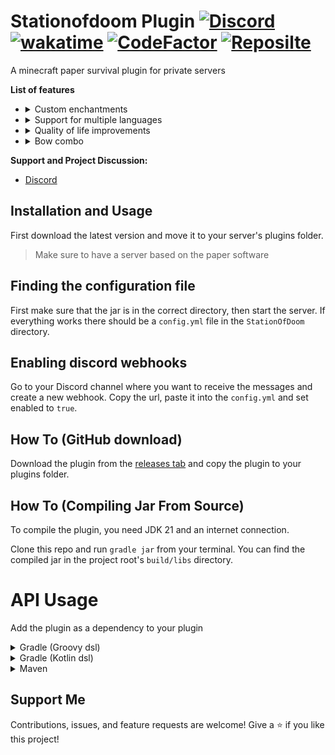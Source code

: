 Stationofdoom Plugin [![Discord](https://img.shields.io/discord/827941357824770098?label=Discord&logo=Discord)](https://discord.gg/uYwAKpRyak)  [![wakatime](https://wakatime.com/badge/user/49ee5b93-5588-4f44-a2a6-bceec1836f4a/project/74ea39da-4817-4a56-b2b0-9bd35bb4ef71.svg)](https://wakatime.com/badge/user/49ee5b93-5588-4f44-a2a6-bceec1836f4a/project/74ea39da-4817-4a56-b2b0-9bd35bb4ef71) [![CodeFactor](https://www.codefactor.io/repository/github/atompilz-devteam/stationofdoomplugin/badge)](https://www.codefactor.io/repository/github/atompilz-devteam/stationofdoomplugin) [![Reposilte](https://repo.jonasfranke.xyz/api/badge/latest/releases/com/github/atompilz-devteam/stationofdoom?color=40c14a&name=Reposilite&prefix=v)](https://repo.jonasfranke.xyz/#/releases/com/github/atompilz-devteam/stationofdoom)
===========
A minecraft paper survival plugin for private servers

**List of features**
- <details>
    <summary>Custom enchantments</summary>
    Flight -> Entities you hit fly up and receive fall damage as they fall down
    <br>
    Furnace -> Ore are smelted directly when you break them
    <br>
    Telepathy -> Items you break go directly to your inventory
  </details>
- <details>
    <summary>Support for multiple languages</summary>
    <br>
    Currently, German and English are supported. Use /language to change your language
  </details>
- <details>
    <summary>Quality of life improvements</summary>
      - /ping -> Get your current ping
      <br>
      - /voterestart -> Vote for a serverrestart - if the majority of online players vote for a restart the server will be restartet
      <br>
      - /sit -> Allows you to sit
      <br>
      - /afk -> Show in the tablist that you are afk
      <br>
      - Custom tab list
      <br>
      - Custom join/quit messages
      <br>
      - Support for MiniMessage in chat messages
  </details>
- <details>
  <summary>Bow combo</summary>
  Deal more damage with your bow when you hit a combo
  </details>

**Support and Project Discussion:**
- [Discord](https://discord.gg/uYwAKpRyak)

Installation and Usage
------
First download the latest version and move it to your server's plugins folder.
> Make sure to have a server based on the paper software

Finding the configuration file
------
First make sure that the jar is in the correct directory, then start the server.
If everything works there should be a `config.yml` file in the `StationOfDoom` directory.

Enabling discord webhooks
------
Go to your Discord channel where you want to receive the messages and create a new webhook. Copy the url, paste it into the `config.yml` and set enabled to `true`.

<!-- modrinth_exclude.start -->
How To (GitHub download)
------
Download the plugin from the [releases tab](https://github.com/12jking/StationofDoomPlugin/releases) and copy the plugin to your plugins folder.

How To (Compiling Jar From Source)
------
To compile the plugin, you need JDK 21 and an internet connection.

Clone this repo and run `gradle jar` from your terminal. You can find the compiled jar in the project root's `build/libs` directory.

# API Usage
Add the plugin as a dependency to your plugin
<details>
<summary>Gradle (Groovy dsl)</summary>

```groovy
maven {
    name "reposiliteRepositoryReleases"
    url "https://repo.jonasfranke.xyz/releases"
}


dependencies {
    implementation "com.github.atompilz-devteam:TAG"
}
```
</details>
<details>
<summary>Gradle (Kotlin dsl)</summary>

```kotlin
maven {
    name = "reposiliteRepositoryReleases"
    url = uri("https://repo.jonasfranke.xyz/releases")
}

dependencies {
    implementation("com.github.atompilz-devteam:TAG")
}
```
</details>
<details>
<summary>Maven</summary>

```xml
<repository>
    <id>reposilite-repository</id>
    <name>Jonas Franke Repository</name>
    <url>https://repo.jonasfranke.xyz/<repository></url>
</repository>

<dependency>
    <groupId>com.github.atompilz-devteam</groupId>
    <artifactId>stationofdoom</artifactId>
    <version>TAG</version>
</dependency>

```
</details>


Support Me
------
Contributions, issues, and feature requests are welcome!
Give a ⭐️ if you like this project!
<!-- modrinth_exclude.end -->
